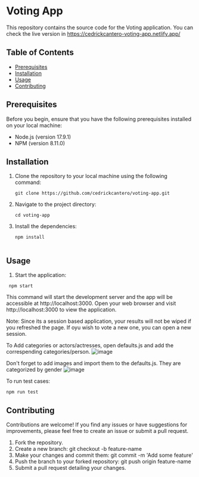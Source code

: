 # Voting App

This repository contains the source code for the Voting application.
You can check the live version in 
https://cedrickcantero-voting-app.netlify.app/

## Table of Contents

- [Prerequisites](#prerequisites)
- [Installation](#installation)
- [Usage](#usage)
- [Contributing](#contributing)
## Prerequisites

Before you begin, ensure that you have the following prerequisites installed on your local machine:

- Node.js (version 17.9.1)
- NPM (version 8.11.0)

## Installation

1. Clone the repository to your local machine using the following command:

   ```shell
   git clone https://github.com/cedrickcantero/voting-app.git

2. Navigate to the project directory:

   ```shell
   cd voting-app
   
3. Install the dependencies:

   ```shell
   npm install


## Usage
1. Start the application:
  ```shell
   npm start
   ```
  This command will start the development server and the app will be accessible at http://localhost:3000.
  Open your web browser and visit http://localhost:3000 to view the application.

Note: Since its a session based application, your results will not be wiped if you refreshed the page. If oyu wish to vote a new one, you can open a new session.

To Add categories or actors/actresses, open defaults.js and add the correspending categories/person.
![image](https://github.com/cedrickcantero/voting-app/assets/32406846/bfd546cb-bf51-40d3-96c0-1df86177fe6f)

Don't forget to add images and import them to the defaults.js. They are categorized by gender
![image](https://github.com/cedrickcantero/voting-app/assets/32406846/db4ff0cd-271d-4757-a3da-e354e5dad5d6)




To run test cases:
   ```shell
   npm run test
   ```

## Contributing
Contributions are welcome! If you find any issues or have suggestions for improvements, please feel free to create an issue or submit a pull request.

1. Fork the repository.
2. Create a new branch: git checkout -b feature-name
3. Make your changes and commit them: git commit -m 'Add some feature'
4. Push the branch to your forked repository: git push origin feature-name
5. Submit a pull request detailing your changes.
